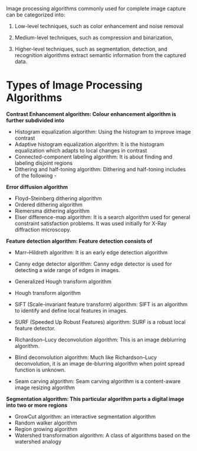 Image processing algorithms commonly used for complete image capture can be categorized into:

1. Low-level techniques, such as color enhancement and noise removal

2. Medium-level techniques, such as compression and binarization,

3. Higher-level techniques, such as segmentation, detection, and recognition algorithms extract semantic information from the captured data.

# Types of Image Processing Algorithms

 
**Contrast Enhancement algorithm: Colour enhancement algorithm is further subdivided into**

* Histogram equalization algorithm: Using the histogram to improve image contrast
* Adaptive histogram equalization algorithm: It is the histogram equalization which adapts to local changes in contrast
* Connected-component labeling algorithm: It is about finding and labeling disjoint regions
* Dithering and half-toning algorithm: Dithering and half-toning includes of the following -

**Error diffusion algorithm** 
* Floyd–Steinberg dithering algorithm
* Ordered dithering algorithm
* Riemersma dithering algorithm
* Elser difference-map algorithm: It is a search algorithm used for general constraint satisfaction problems. It was used initially for X-Ray diffraction microscopy.

**Feature detection algorithm: Feature detection consists of**

* Marr–Hildreth algorithm: It is an early edge detection algorithm
* Canny edge detector algorithm: Canny edge detector is used for detecting a wide range of edges in images.
* Generalized Hough transform algorithm
* Hough transform algorithm
* SIFT (Scale-invariant feature transform) algorithm: SIFT is an algorithm to identify and define local features in images.
* SURF (Speeded Up Robust Features) algorithm: SURF is a robust local feature detector.
* Richardson–Lucy deconvolution algorithm: This is an image deblurring algorithm.

* Blind deconvolution algorithm: Much like Richardson–Lucy deconvolution, it is an image de-blurring algorithm when point spread function is unknown.

* Seam carving algorithm: Seam carving algorithm is a content-aware image resizing algorithm

**Segmentation algorithm: This particular algorithm parts a digital image into two or more regions**

* GrowCut algorithm: an interactive segmentation algorithm
* Random walker algorithm
* Region growing algorithm
* Watershed transformation algorithm: A class of algorithms based on the watershed analogy
